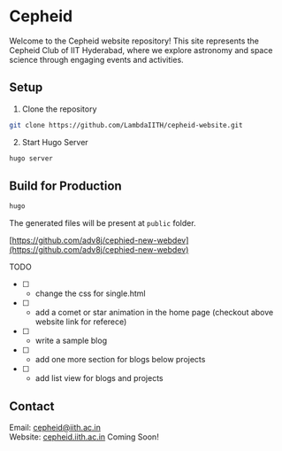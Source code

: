 # Cepheid

Welcome to the Cepheid website repository! This site represents the Cepheid Club of IIT Hyderabad, where we explore astronomy and space science through engaging events and activities.

## Setup

1. Clone the repository

```bash
git clone https://github.com/LambdaIITH/cepheid-website.git
```

2. Start Hugo Server

```bash
hugo server
```

## Build for Production

```bash
hugo
```

The generated files will be present at `public` folder.

[https://github.com/adv8j/cephied-new-webdev](https://github.com/adv8j/cephied-new-webdev)

TODO

- [ ] - change the css for single.html
- [ ] - add a comet or star animation in the home page (checkout above website link for referece)
- [ ] - write a sample blog
- [ ] - add one more section for blogs below projects
- [ ] - add list view for blogs and projects

## Contact

Email: [cepheid@iith.ac.in](mailto:cepheid@iith.ac.in) <br />
Website: [cepheid.iith.ac.in](cepheid.iith.ac.in) Coming Soon!
